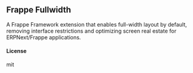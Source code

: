 ## Frappe Fullwidth

A Frappe Framework extension that enables full-width layout by default, removing interface restrictions and optimizing screen real estate for ERPNext/Frappe applications.

#### License

mit